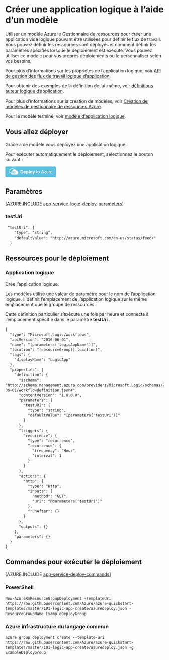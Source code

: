 <properties 
    pageTitle="Créer une application logique à l’aide de modèles Azure le Gestionnaire de ressources dans le Service d’application Azure | Microsoft Azure" 
    description="Utiliser un modèle Azure le Gestionnaire de ressources pour déployer une application logique vide pour la définition de flux de travail." 
    services="logic-apps" 
    documentationCenter="" 
    authors="MSFTMan" 
    manager="erikre" 
    editor=""/>

<tags 
    ms.service="logic-apps" 
    ms.workload="integration" 
    ms.tgt_pltfrm="na" 
    ms.devlang="na" 
    ms.topic="article" 
    ms.date="07/25/2016" 
    ms.author="deonhe"/>

# <a name="create-a-logic-app-using-a-template"></a>Créer une application logique à l’aide d’un modèle

Utiliser un modèle Azure le Gestionnaire de ressources pour créer une application vide logique pouvant être utilisées pour définir le flux de travail. Vous pouvez définir les ressources sont déployés et comment définir les paramètres spécifiés lorsque le déploiement est exécuté. Vous pouvez utiliser ce modèle pour vos propres déploiements ou le personnaliser selon vos besoins.

Pour plus d’informations sur les propriétés de l’application logique, voir [API de gestion des flux de travail logique d’application](https://msdn.microsoft.com/library/azure/mt643788.aspx). 

Pour obtenir des exemples de la définition de lui-même, voir [définitions auteur logique d’application](app-service-logic-author-definitions.md). 

Pour plus d’informations sur la création de modèles, voir [Création de modèles de gestionnaire de ressources Azure](../resource-group-authoring-templates.md).

Pour le modèle terminé, voir [modèle d’application logique](https://github.com/Azure/azure-quickstart-templates/blob/master/101-logic-app-create/azuredeploy.json).

## <a name="what-you-will-deploy"></a>Vous allez déployer

Grâce à ce modèle vous déployez une application logique.

Pour exécuter automatiquement le déploiement, sélectionnez le bouton suivant :  

[![Déploiement d’Azure](media/app-service-logic-arm-provision/deploybutton.png)](https://portal.azure.com/#create/Microsoft.Template/uri/https%3A%2F%2Fraw.githubusercontent.com%2FAzure%2Fazure-quickstart-templates%2Fmaster%2F101-logic-app-create%2Fazuredeploy.json)

## <a name="parameters"></a>Paramètres

[AZURE.INCLUDE [app-service-logic-deploy-parameters](../../includes/app-service-logic-deploy-parameters.md)]

### <a name="testuri"></a>testUri

     "testUri": {
        "type": "string",
        "defaultValue": "http://azure.microsoft.com/en-us/status/feed/"
      }
    
## <a name="resources-to-deploy"></a>Ressources pour le déploiement

### <a name="logic-app"></a>Application logique

Crée l’application logique.

Les modèles utilise une valeur de paramètre pour le nom de l’application logique. Il définit l’emplacement de l’application logique sur le même emplacement que le groupe de ressources. 

Cette définition particulier s’exécute une fois par heure et connecte à l’emplacement spécifié dans le paramètre **testUri** . 

    {
      "type": "Microsoft.Logic/workflows",
      "apiVersion": "2016-06-01",
      "name": "[parameters('logicAppName')]",
      "location": "[resourceGroup().location]",
      "tags": {
        "displayName": "LogicApp"
      },
      "properties": {
        "definition": {
          "$schema": "http://schema.management.azure.com/providers/Microsoft.Logic/schemas/2016-06-01/workflowdefinition.json#",
          "contentVersion": "1.0.0.0",
          "parameters": {
            "testURI": {
              "type": "string",
              "defaultValue": "[parameters('testUri')]"
            }
          },
          "triggers": {
            "recurrence": {
              "type": "recurrence",
              "recurrence": {
                "frequency": "Hour",
                "interval": 1
              }
            }
          },
          "actions": {
            "http": {
              "type": "Http",
              "inputs": {
                "method": "GET",
                "uri": "@parameters('testUri')"
              },
              "runAfter": {}
            }
          },
          "outputs": {}
        },
        "parameters": {}
      }
    }


## <a name="commands-to-run-deployment"></a>Commandes pour exécuter le déploiement

[AZURE.INCLUDE [app-service-deploy-commands](../../includes/app-service-deploy-commands.md)]

### <a name="powershell"></a>PowerShell

    New-AzureRmResourceGroupDeployment -TemplateUri https://raw.githubusercontent.com/Azure/azure-quickstart-templates/master/101-logic-app-create/azuredeploy.json -ResourceGroupName ExampleDeployGroup

### <a name="azure-cli"></a>Azure infrastructure du langage commun

    azure group deployment create --template-uri https://raw.githubusercontent.com/Azure/azure-quickstart-templates/master/101-logic-app-create/azuredeploy.json -g ExampleDeployGroup


 
